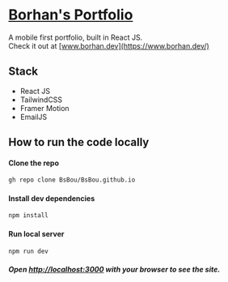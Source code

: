 # [Borhan's Portfolio](https://www.borhan.dev/)

A mobile first portfolio, built in React JS.\
Check it out at [www.borhan.dev](https://www.borhan.dev/)

## Stack

- React JS
- TailwindCSS
- Framer Motion
- EmailJS


## How to run the code locally
 #### Clone the repo

```bash
gh repo clone BsBou/BsBou.github.io
```
#### Install dev dependencies
```bash
npm install
```
#### Run local server
```bash
npm run dev
```
##### Open [http://localhost:3000](http://localhost:3000) with your browser to see the site.
